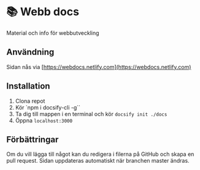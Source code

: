 # 📚 Webb docs

Material och info för webbutveckling 

## Användning
Sidan nås via [https://webdocs.netlify.com](https://webdocs.netlify.com)

## Installation

1. Clona repot
2. Kör `npm i docsify-cli -g``
3. Ta dig till mappen i en terminal och kör `docsify init ./docs`
4. Öppna `localhost:3000`

## Förbättringar

Om du vill lägga till något kan du redigera i filerna på GitHub och skapa en pull request. Sidan uppdateras automatiskt när branchen master ändras.

